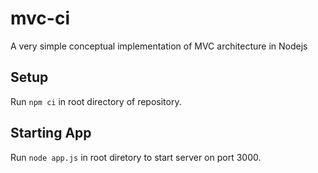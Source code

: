 # mvc-ci
A very simple conceptual implementation of MVC architecture in Nodejs

## Setup

Run `npm ci` in root directory of repository.

## Starting App

Run `node app.js` in root diretory to start server on port 3000.
